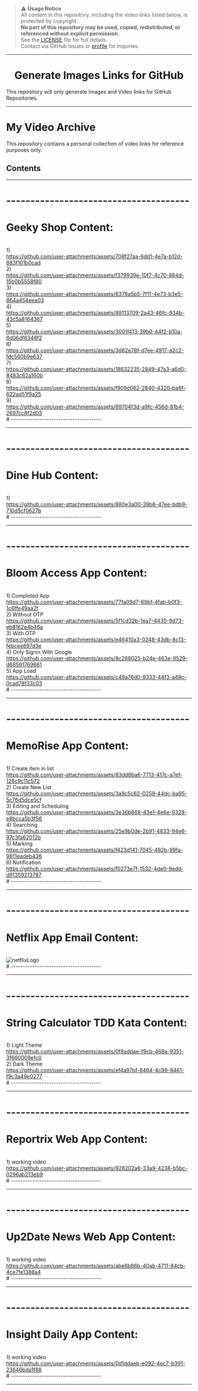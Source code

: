 > ⚠️ **Usage Notice**  
> All content in this repository, including the video links listed below, is protected by copyright.  
> **No part of this repository may be used, copied, redistributed, or referenced without explicit permission.**  
> See the [LICENSE](./LICENSE) file for full details.  
> Contact via GitHub Issues or [profile](https://github.com/deepanshubajaj) for inquiries.

---

<h1 align="center">Generate Images Links for GitHub</h1>

This repository will only generate Images and Video links for GitHub Repositories.

---

# My Video Archive

This repository contains a personal collection of video links for reference purposes only.

## Contents

---

# --------------------------------------
# Geeky Shop Content:

<br>1)<br>
https://github.com/user-attachments/assets/708f27aa-6dd1-4e7a-b12d-883f101b0cad
<br>2)<br>
https://github.com/user-attachments/assets/f379939e-10f7-4c70-864d-15b0b5558f80
<br>3)<br>
https://github.com/user-attachments/assets/6378a5b5-7f11-4e73-b3e5-864a454eea03
<br>4)<br>
https://github.com/user-attachments/assets/89113709-2a43-46fc-934b-43c5a8164367
<br>5)<br>
https://github.com/user-attachments/assets/3001f413-39b0-44f2-b10a-6d06df6348f2
<br>6)<br> 
https://github.com/user-attachments/assets/3d62e78f-d7ee-4917-a2c2-fdc560b9e637
<br>7)<br> 
https://github.com/user-attachments/assets/18632235-2849-47a3-a6d0-8483c62a160b
<br>8)<br> 
https://github.com/user-attachments/assets/f909c062-2840-4320-ba6f-622ad51f9a25
<br>9)<br> 
https://github.com/user-attachments/assets/69704f3d-a9fc-456d-81b4-2697cc8f2d03
<br># --------------------------------------

---

# --------------------------------------
# Dine Hub Content:

<br>1)<br>
https://github.com/user-attachments/assets/880e3a00-39b6-47ee-bdb9-710d5cf0627b
<br># --------------------------------------

---

# --------------------------------------
# Bloom Access App Content:

<br>1) Completed App<br>
https://github.com/user-attachments/assets/77fa09d7-69bf-4fab-b0f3-1c6ffe49aa2f
<br>2) Without OTP<br>
https://github.com/user-attachments/assets/5f1cd32b-1ea7-4435-9d73-eb8162e4b46a
<br>3) With OTP<br>
https://github.com/user-attachments/assets/e46410a3-0248-43db-8c13-febcee897d3e
<br>4) Only Signin With Google<br>
https://github.com/user-attachments/assets/8c288025-b24e-463e-9529-d68591769661
<br>5) App Load<br>
https://github.com/user-attachments/assets/c49a76d0-9333-44f3-a49c-0cad78f33c03
<br># --------------------------------------

---

# --------------------------------------
# MemoRise App Content:
<br>1) Create item in list<br>
https://github.com/user-attachments/assets/83dd8ba6-7713-417c-a7ef-126c9c11c572
<br>2) Create New List<br>
https://github.com/user-attachments/assets/3a9c5c62-0259-44dc-ba95-5c76d5dce5cf
<br>3) Editing and Scheduling<br>
https://github.com/user-attachments/assets/3e36b868-43e1-4e6e-9328-e8bcca5b3f56
<br>4) Searching<br>
https://github.com/user-attachments/assets/25e9b0de-2b91-4833-94e6-97c3fa62012b
<br>5) Marking<br>
https://github.com/user-attachments/assets/f423d141-7045-492b-99fa-9811eadeb436
<br>6) Notification<br>
https://github.com/user-attachments/assets/f0273e7f-1532-4de0-9edd-d91359213797
<br># --------------------------------------

---

# --------------------------------------
# Netflix App Email Content:
<br>![netflixLogo](https://github.com/user-attachments/assets/3ee1baed-8863-45eb-a35e-104f61d69d8e)
<br># --------------------------------------

---

# --------------------------------------
# String Calculator TDD Kata Content:
<br>1) Light Theme<br>
https://github.com/user-attachments/assets/0f8addae-f9cb-468a-9351-3f660009efc0
<br>2) Dark Theme<br>
https://github.com/user-attachments/assets/ef4a97bf-8464-4c99-8461-f9c3a49e0277
<br># --------------------------------------

---

# --------------------------------------
# Reportrix Web App Content:
<br>1) working video<br>
https://github.com/user-attachments/assets/928202a6-33a9-4238-b5bc-0296ab213eb9
<br># --------------------------------------

---

# --------------------------------------
# Up2Date News Web App Content:
<br>1) working video<br>
https://github.com/user-attachments/assets/abe6b86b-40ab-4711-84cb-4ce7fe1388a4
<br># --------------------------------------

---

# --------------------------------------
# Insight Daily App Content:
<br>1) working video<br>
https://github.com/user-attachments/assets/0d1ddaeb-e092-4ec7-b391-23646bda1f88
<br># --------------------------------------

---










































































